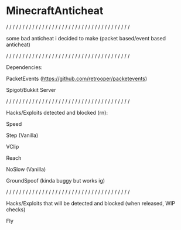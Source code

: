 # MinecraftAnticheat

/ / / / / / / / / / / / / / / / / / / / / / / / / / / / / / / / / / / / / /

some bad anticheat i decided to make (packet based/event based anticheat)

/ / / / / / / / / / / / / / / / / / / / / / / / / / / / / / / / / / / / / /

Dependencies: 

PacketEvents (https://github.com/retrooper/packetevents)

Spigot/Bukkit Server

/ / / / / / / / / / / / / / / / / / / / / / / / / / / / / / / / / / / / / /

Hacks/Exploits detected and blocked (rn):

Speed

Step (Vanilla)

VClip

Reach

NoSlow (Vanilla)

GroundSpoof (kinda buggy but works ig)

/ / / / / / / / / / / / / / / / / / / / / / / / / / / / / / / / / / / / / /

Hacks/Exploits that will be detected and blocked (when released, WIP checks)

Fly
